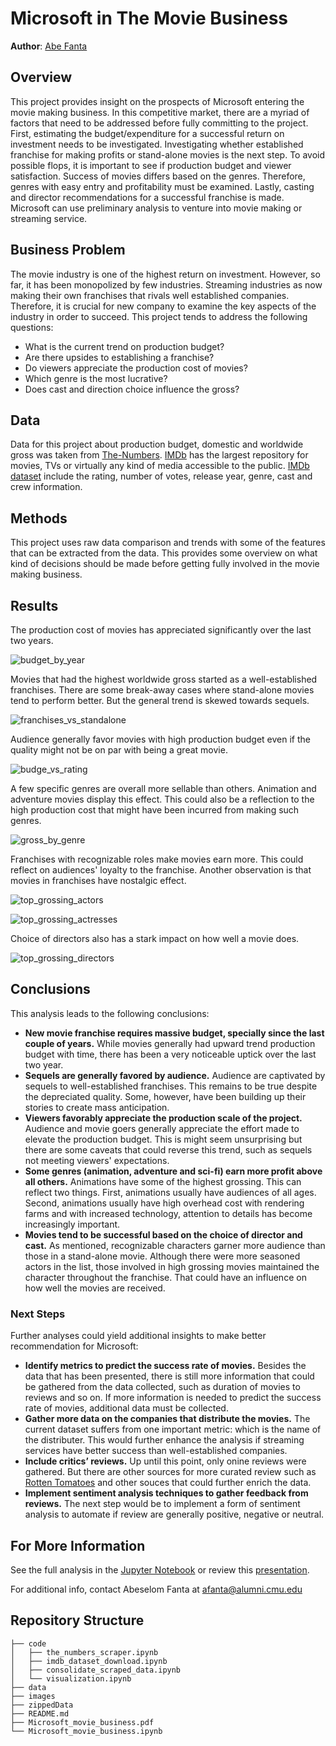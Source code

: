 # Microsoft in The Movie Business

**Author**: [Abe Fanta](mailto:afanta@alumni.cmu.edu)

## Overview

This project provides insight on the prospects of Microsoft entering the movie making business. In this competitive market, there are a myriad of factors that need to be addressed before fully committing to the project. First, estimating the budget/expenditure for a successful return on investment needs to be investigated. Investigating whether established franchise for making profits or stand-alone movies is the next step. To avoid possible flops, it is important to see if production budget and viewer satisfaction. Success of movies differs based on the genres. Therefore, genres with easy entry and profitability must be examined. Lastly, casting and director recommendations for a successful franchise is made. Microsoft can use preliminary analysis to venture into movie making or streaming service.

## Business Problem

The movie industry is one of the highest return on investment. However, so far, it has been monopolized by few industries. Streaming industries as now making their own franchises that rivals well established companies. Therefore, it is crucial for new company to examine the key aspects of the industry in order to succeed. This project tends to address the following questions:
- What is the current trend on production budget?
- Are there upsides to establishing a franchise? 
- Do viewers appreciate the production cost of movies? 
- Which genre is the most lucrative?
- Does cast and direction choice influence the gross?


## Data

Data for this project about production budget, domestic and worldwide gross was taken from [The-Numbers](https://www.the-numbers.com/). [IMDb](https://www.imdb.com/) has the largest repository for movies, TVs or virtually any kind of media accessible to the public. [IMDb dataset](https://datasets.imdbws.com/) include the rating, number of votes, release year, genre, cast and crew information. 


## Methods

This project uses raw data comparison and trends with some of the features that can be extracted from the data. This provides some overview on what kind of decisions should be made before getting fully involved in the movie making business. 

## Results

The production cost of movies has appreciated significantly over the last two years. 

![budget_by_year](./images/budget_by_year.png)

Movies that had the highest worldwide gross started as a well-established franchises. There are some break-away cases where stand-alone movies tend to perform better. But the general trend is skewed towards sequels. 

![franchises_vs_standalone](./images/top_grossing_world.png)

Audience generally favor movies with high production budget even if the quality might not be on par with being a great movie. 

![budge_vs_rating](./images/budge_vs_rating.png)

A few specific genres are overall more sellable than others. Animation and adventure movies display this effect. This could also be a reflection to the high production cost that might have been incurred from making such genres. 

![gross_by_genre](./images/gross_by_genre.png)

Franchises with recognizable roles make movies earn more. This could reflect on audiences' loyalty to the franchise. Another observation is that movies in franchises have nostalgic effect. 

![top_grossing_actors](./images/top_grossing_actors.png)

![top_grossing_actresses](./images/top_grossing_actresses.png)

Choice of directors also has a stark impact on how well a movie does. 

![top_grossing_directors](./images/top_grossing_directors.png)


## Conclusions

This analysis leads to the following conclusions:

- **New movie franchise requires massive budget, specially since the last couple of years.** While movies generally had upward trend production budget with time, there has been a very noticeable uptick over the last two year. 
- **Sequels are generally favored by audience.** Audience are captivated by sequels to well-established franchises. This remains to be true despite the depreciated quality. Some, however, have been building up their stories to create mass anticipation.   
- **Viewers favorably appreciate the production scale of the project.** Audience and movie goers generally appreciate the effort made to elevate the production budget. This is might seem unsurprising but there are some caveats that could reverse this trend, such as sequels not meeting viewers' expectations.    
- **Some genres (animation, adventure and sci-fi) earn more profit above all others.** Animations have some of the highest grossing. This can reflect two things. First, animations usually have audiences of all ages. Second, animations usually have high overhead cost with rendering farms and with increased technology, attention to details has become increasingly important. 
- **Movies tend to be successful based on the choice of director and cast.** As mentioned, recognizable characters garner more audience than those in a stand-alone movie. Although there were more seasoned actors in the list, those involved in high grossing movies maintained the character throughout the franchise. That could have an influence on how well the movies are received. 


### Next Steps

Further analyses could yield additional insights to make better recommendation for Microsoft:

- **Identify metrics to predict the success rate of movies.** Besides the data that has been presented, there is still more information that could be gathered from the data collected, such as duration of movies to reviews and so on. If more information is needed to predict the success rate of movies, additional data must be collected.  
- **Gather more data on the companies that distribute the movies.** The current dataset suffers from one important metric: which is the name of the distributer. This would further enhance the analysis if streaming services have better success than well-established companies.    
- **Include critics’ reviews.** Up until this point, only onine reviews were gathered. But there are other sources for more curated review such as [Rotten Tomatoes](https://www.rottentomatoes.com/) and other souces that could further enrich the data. 
- **Implement sentiment analysis techniques to gather feedback from reviews.** The next step would be to implement a form of sentiment analysis to automate if review are generally positive, negative or neutral.  

## For More Information

See the full analysis in the [Jupyter Notebook](./Microsoft_movie_business.ipynb) or review this [presentation](./Microsoft_movie_business.pdf).

For additional info, contact Abeselom Fanta at [afanta@alumni.cmu.edu](mailto:afanta@alumni.cmu.edu)


## Repository Structure    

```
├── code
│   ├── the_numbers_scraper.ipynb
│   ├── imdb_dataset_download.ipynb
│   ├── consolidate_scraped_data.ipynb
│   └── visualization.ipynb
├── data
├── images
├── zippedData
├── README.md
├── Microsoft_movie_business.pdf
└── Microsoft_movie_business.ipynb
```
